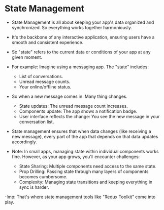 # State Management

- State Management is all about keeping your app's data organized and synchronized. So everything works together harmoniously.

- It's the backbone of any interactive application, ensuring users have a smooth and consistent experience.

- So "state" refers to the current data or conditions of your app at any given moment.

- For example: Imagine using a messaging app. The "state" includes:
  - List of conversations.
  - Unread message counts.
  - Your online/offline status.

- So when a new message comes in. Many thing changes.
  - State updates: The unread message count increases.
  - Components update: The app shows a notification badge.
  - User interface reflects the change: You see the new message in your conversation list.

- State management ensures that when data changes (like receiving a new message), every part of the app that depends on that data updates accordingly.


- Note: In small apps, managing state within individual components works fine. However, as your app grows, you'll encounter challenges:
  - State Sharing: Multiple components need access to the same state.
  - Prop Drilling: Passing state through many layers of components becomes cumbersome.
  - Complexity: Managing state transitions and keeping everything in sync is harder.
  

-Imp: That's where state management tools like "Redux Toolkit" come into play.